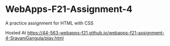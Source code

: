 # WebApps-F21-Assignment-4
A practice assignment for HTML with CSS


Hosted At https://44-563-webapps-f21.github.io/webapps-f21-assignment-4-SravaniGangula/play.html
